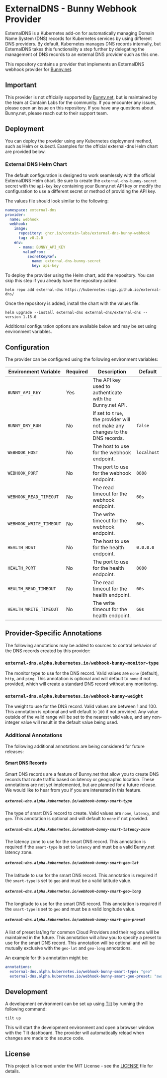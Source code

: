 # ExternalDNS - Bunny Webhook Provider

ExternalDNS is a Kubernetes add-on for automatically managing Domain Name System (DNS) records for
Kubernetes services by using different DNS providers. By default, Kubernetes manages DNS records
internally, but ExternalDNS takes this functionality a step further by delegating the management of
DNS records to an external DNS provider such as this one.

This repository contains a provider that implements an ExternalDNS webhook provider for [Bunny.net](https://bunny.net).

## Important

This provider is not officially supported by [Bunny.net](https://bunny.net), but is maintained by the team at Contaim Labs
for the community. If you encounter any issues, please open an issue on this repository. If you have any questions
about Bunny.net, please reach out to their support team.

## Deployment

You can deploy the provider using any Kubernetes deployment method, such as Helm or kubectl. Examples for the official
external-dns Helm chart are provided below.

### External DNS Helm Chart

The default configuration is designed to work seamlessly with the official ExternalDNS Helm chart. Be sure to create the
`external-dns-bunny-secret` secret with the `api-key` key containing your Bunny.net API key or modify the configuration
to use a different secret or method of providing the API key.

The values file should look similar to the following:

```yaml
namespace: external-dns
provider:
  name: webhook
  webhook:
    image:
      repository: ghcr.io/contain-labs/external-dns-bunny-webhook
      tag: v0.2.0
    env:
      - name: BUNNY_API_KEY
        valueFrom:
          secretKeyRef:
            name: external-dns-bunny-secret
            key: api-key
```

To deploy the provider using the Helm chart, add the repository. You can skip this step if you already have the
repository added.

```shell
helm repo add external-dns https://kubernetes-sigs.github.io/external-dns/
```

Once the repository is added, install the chart with the values file.

```shell
helm upgrade --install external-dns external-dns/external-dns --version 1.15.0
```

Additional configuration options are available below and may be set using environment variables.

## Configuration

The provider can be configured using the following environment variables:

| Environment Variable | Required | Description | Default |
|----------------------|----------|-------------|---------|
| `BUNNY_API_KEY` | Yes | The API key used to authenticate with the Bunny.net API. | |
| `BUNNY_DRY_RUN` | No | If set to `true`, the provider will not make any changes to the DNS records. | `false` |
| `WEBHOOK_HOST` | No | The host to use for the webhook endpoint. | `localhost` |
| `WEBHOOK_PORT` | No | The port to use for the webhook endpoint. | `8888` |
| `WEBHOOK_READ_TIMEOUT` | No | The read timeout for the webhook endpoint. | `60s` |
| `WEBHOOK_WRITE_TIMEOUT` | No | The write timeout for the webhook endpoint. | `60s` |
| `HEALTH_HOST` | No | The host to use for the health endpoint. | `0.0.0.0` |
| `HEALTH_PORT` | No | The port to use for the health endpoint. | `8080` |
| `HEALTH_READ_TIMEOUT` | No | The read timeout for the health endpoint. | `60s` |
| `HEALTH_WRITE_TIMEOUT` | No | The write timeout for the health endpoint. | `60s` |

## Provider-Specific Annotations

The following annotations may be added to sources to control behavior of the DNS records created by this provider:

### `external-dns.alpha.kubernetes.io/webhook-bunny-monitor-type`

The monitor type to use for the DNS record. Valid values are `none` (default), `http`, and `ping`. This
annotation is optional and will default to `none` if not provided, which will create a standard DNS record
without any monitoring.

### `external-dns.alpha.kubernetes.io/webhook-bunny-weight`

The weight to use for the DNS record. Valid values are between 1 and 100. This annotation is optional and will
default to `100` if not provided. Any value outside of the valid range will be set to the nearest valid value,
and any non-integer value will result in the default value being used.

### Additional Annotations

The following additional annotations are being considered for future releases:

#### Smart DNS Records

Smart DNS records are a feature of Bunny.net that allow you to create DNS records that route traffic based on
latency or geographic location. These annotations are not yet implemented, but are planned for a future release.
We would like to hear from you if you are interested in this feature.

##### `external-dns.alpha.kubernetes.io/webhook-bunny-smart-type`

The type of smart DNS record to create. Valid values are `none`, `latency`, and `geo`. This annotation is optional
and will default to `none` if not provided.

##### `external-dns.alpha.kubernetes.io/webhook-bunny-smart-latency-zone`

The latency zone to use for the smart DNS record. This annotation is required if the `smart-type` is set to `latency`
and must be a valid Bunny.net latency zone.

##### `external-dns.alpha.kubernetes.io/webhook-bunny-smart-geo-lat`

The latitude to use for the smart DNS record. This annotation is required if the `smart-type` is set to `geo` and
must be a valid latitude value.

##### `external-dns.alpha.kubernetes.io/webhook-bunny-smart-geo-long`

The longitude to use for the smart DNS record. This annotation is required if the `smart-type` is set to `geo` and
must be a valid longitude value.

##### `external-dns.alpha.kubernetes.io/webhook-bunny-smart-geo-preset`

A list of preset lat/lng for common Cloud Providers and their regions will be maintained in the future. This annotation
will allow you to specify a preset to use for the smart DNS record. This annotation will be optional and will be mutually
exclusive with the `geo-lat` and `geo-long` annotations.

An example for this annotation might be:

```yaml
annotations:
  external-dns.alpha.kubernetes.io/webhook-bunny-smart-type: "geo"
  external-dns.alpha.kubernetes.io/webhook-bunny-smart-geo-preset: "aws:us-east-1"
```

## Development

A development environment can be set up using [Tilt](https://tilt.dev) by running the following command:

```shell
tilt up
```

This will start the development environment and open a browser window with the Tilt dashboard. The provider will
automatically reload when changes are made to the source code.

## License

This project is licensed under the MIT License - see the [LICENSE](LICENSE) file for details.
